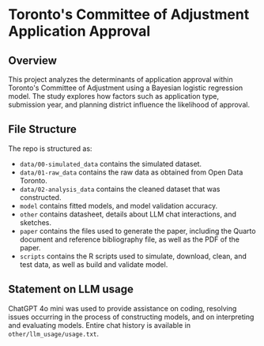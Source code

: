 # Toronto's Committee of Adjustment Application Approval

## Overview

This project analyzes the determinants of application approval within Toronto's Committee of Adjustment using a Bayesian logistic regression model. The study explores how factors such as application type, submission year, and planning district influence the likelihood of approval.


## File Structure

The repo is structured as:

-   `data/00-simulated_data` contains the simulated dataset.
-   `data/01-raw_data` contains the raw data as obtained from Open Data Toronto.
-   `data/02-analysis_data` contains the cleaned dataset that was constructed.
-   `model` contains fitted models, and model validation accuracy. 
-   `other` contains datasheet, details about LLM chat interactions, and sketches.
-   `paper` contains the files used to generate the paper, including the Quarto document and reference bibliography file, as well as the PDF of the paper. 
-   `scripts` contains the R scripts used to simulate, download, clean, and test data, as well as build and validate model.


## Statement on LLM usage

ChatGPT 4o mini was used to provide assistance on coding, resolving issues occurring in the process of constructing models, and on interpreting and evaluating models. Entire chat history is available in `other/llm_usage/usage.txt`.
